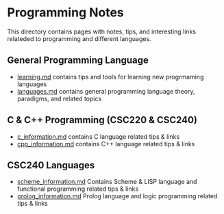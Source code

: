 # Programming Notes

This directory contains pages with notes, tips, and interesting links relateded to programming and different languages.

## General Programming Language

- [learning.md](learning.md) contains tips and tools for learning new progrmaming languages
- [languages.md](languages.md) contains general programming language theory, paradigms, and related topics

## C & C++ Programming (CSC220 & CSC240)

- [c_information.md](c_information.md) contains C language related tips & links
- [cpp_information.md](cpp_information.md) contains C++ language related tips & links

## CSC240 Languages

- [scheme_information.md](scheme_information.md) Contains Scheme & LISP language and functional programming related tips & links
- [prolog_information.md](prolog_information.md) Prolog language and logic programming related tips & links
